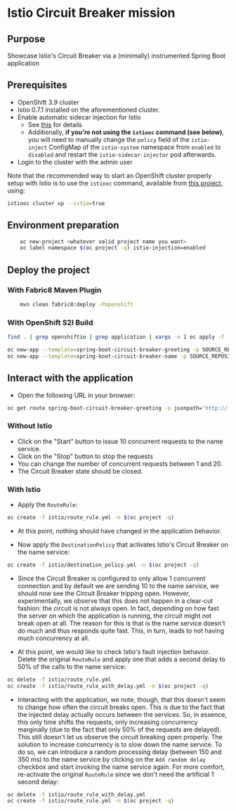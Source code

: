# Istio Circuit Breaker mission

## Purpose

Showcase Istio's Circuit Breaker via a (minimally) instrumented Spring Boot application

## Prerequisites

- OpenShift 3.9 cluster
- Istio 0.7.1 installed on the aforementioned cluster.
- Enable automatic sidecar injection for Istio
  * See [this](https://istio.io/docs/setup/kubernetes/sidecar-injection.html) for details
  * Additionally, **if you're not using the `istiooc` command (see below)**, you will need to manually change the `policy` field
  of the `istio-inject` ConfigMap of the `istio-system` namespace from `enabled` to `disabled` and restart the
  `istio-sidecar-injector` pod afterwards.
- Login to the cluster with the admin user

Note that the recommended way to start an OpenShift cluster properly setup with Istio is to use the `istiooc` command,
available from [this project](https://github.com/openshift-istio/origin/releases/), using:

```bash
istiooc cluster up --istio=true
```

## Environment preparation

```bash
    oc new-project <whatever valid project name you want>
    oc label namespace $(oc project -q) istio-injection=enabled
```

## Deploy the project

### With Fabric8 Maven Plugin
```bash
    mvn clean fabric8:deploy -Popenshift
```

### With OpenShift S2I Build
```bash
find . | grep openshiftio | grep application | xargs -n 1 oc apply -f

oc new-app --template=spring-boot-circuit-breaker-greeting -p SOURCE_REPOSITORY_URL=https://github.com/snowdrop/spring-boot-circuit-breaker-booster  -p SOURCE_REPOSITORY_REF=with-sse -p SOURCE_REPOSITORY_DIR=name-service
oc new-app --template=spring-boot-circuit-breaker-name -p SOURCE_REPOSITORY_URL=https://github.com/snowdrop/spring-boot-circuit-breaker-booster  -p SOURCE_REPOSITORY_REF=with-sse -p SOURCE_REPOSITORY_DIR=name-service    
```

## Interact with the application

* Open the following URL in your browser:
```bash
oc get route spring-boot-circuit-breaker-greeting -o jsonpath='http://{.spec.host}{"\n"}'
```

### Without Istio

* Click on the "Start" button to issue 10 concurrent requests to the name service.
* Click on the "Stop" button to stop the requests
* You can change the number of concurrent requests between 1 and 20.
* The Circuit Breaker state should be closed.

### With Istio

* Apply the `RouteRule`:
```bash
oc create -f istio/route_rule.yml -n $(oc project -q)
```
* At this point, nothing should have changed in the application behavior.

* Now apply the `DestinationPolicy` that activates Istio's Circuit Breaker on the name service:
```bash
oc create -f istio/destination_policy.yml -n $(oc project -q)
```

* Since the Circuit Breaker is configured to only allow 1 concurrent connection and by default we are sending 10 to the name
service, we should now see the Circuit Breaker tripping open. However, experimentally, we observe that this does not happen in 
a clear-cut fashion: the circuit is not always open. In fact, depending on how fast the server on which the application is
running, the circuit might not break open at all. The reason for this is that is the name service doesn't do much and thus 
responds quite fast. This, in turn, leads to not having much concurrency at all.

* At this point, we would like to check Istio's fault injection behavior. Delete the original `RouteRule` and apply one that
adds a second delay to 50% of the calls to the name service:
```bash
oc delete -f istio/route_rule.yml
oc create -f istio/route_rule_with_delay.yml -n $(oc project -q)
```

* Interacting with the application, we note, though, that this doesn't seem to change how often the circuit breaks open. This is
due to the fact that the injected delay actually occurs between the services. So, in essence, this only time shifts the requests,
only increasing concurrency marginally (due to the fact that only 50% of the requests are delayed). This still doesn't let us
observe the circuit breaking open properly. The solution to increase concurrency is to slow down the name service. To do so, 
we can introduce a random processing delay (between 150 and 350 ms) to the name service by clicking on the `Add random delay` 
checkbox and start invoking the name service again. For more comfort, re-activate the original `RouteRule` since we don't need
the artificial 1 second delay:
```bash
oc delete -f istio/route_rule_with_delay.yml
oc create -f istio/route_rule.yml -n $(oc project -q)
```

